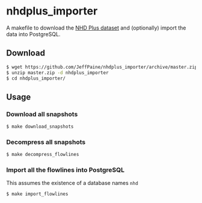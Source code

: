 # nhdplus_importer

A makefile to download the [NHD Plus dataset](http://www.horizon-systems.com/nhdplus/) and (optionally) import the data into PostgreSQL.

## Download

```bash
$ wget https://github.com/JeffPaine/nhdplus_importer/archive/master.zip
$ unzip master.zip -d nhdplus_importer
$ cd nhdplus_importer/
```

## Usage

### Download all snapshots
```bash
$ make download_snapshots
```

### Decompress all snapshots
```bash
$ make decompress_flowlines
```

### Import all the flowlines into PostgreSQL

This assumes the existence of a database names `nhd`
```bash
$ make import_flowlines
```
